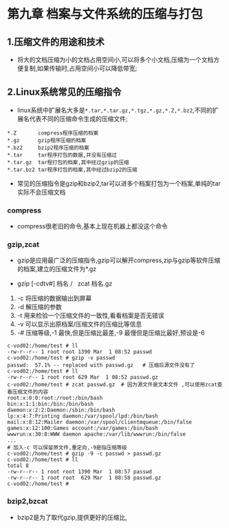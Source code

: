 # 第九章 档案与文件系统的压缩与打包


## 1.压缩文件的用途和技术

* 将大的文档压缩为小的文档占用空间小,可以将多个小文档,压缩为一个文档方便复制,如果传输时,占用空间小可以降低带宽;

## 2.Linux系统常见的压缩指令

* linux系统中扩展名大多是`*.tar,*.tar.gz,*.tgz,*.gz,*.Z,*.bz2`,不同的扩展名代表不同的压缩命令生成的压缩文件;
```
*.Z       compress程序压缩的档案
*.gz      gzip程序压缩的档案 
*.bz2     bzip2程序压缩的档案
*.tar     tar程序打包的数据,并没有压缩过
*.tar.gz  tar程打包的档案,其中经过gzip的压缩
*.tar.bz2 tar程序打包的档案,其中经过bzip2的压缩
```
* 常见的压缩指令是gzip和bzip2,tar可以进多个档案打包为一个档案,单纯的tar实际不会压缩文档

### compress

* compress很老旧的命令,基本上现在机器上都没这个命令

### gzip,zcat

* gzip是应用最广泛的压缩指令,gzip可以解开compress,zip与gzip等软件压缩的档案,建立的压缩文件为*.gz

* gzip [-cdtv#] 档名  /   zcat 档名.gz
1. -c 将压缩的数据输出到屏幕
2. -d 解压缩的参数
3. -t 用来检验一个压缩文件的一致性,看看档案是否无错误
4. -v 可以显示出原档案/压缩文件的压缩比等信息
5. -# 压缩等级,-1 最快,但是压缩比最差,-9 最慢但是压缩比最好,预设是-6

```
c-vod02:/home/test # ll
-rw-r--r-- 1 root root 1390 Mar  1 08:52 passwd
c-vod02:/home/test # gzip -v passwd
passwd:  57.1% -- replaced with passwd.gz   # 压缩后源文件没有了
c-vod02:/home/test # ll
-rw-r--r-- 1 root root 629 Mar  1 08:52 passwd.gz
c-vod02:/home/test # zcat passwd.gz  # 因为源文件是文本文件 ,可以使用zcat查看压缩文件的内容
root:x:0:0:root:/root:/bin/bash
bin:x:1:1:bin:/bin:/bin/bash
daemon:x:2:2:Daemon:/sbin:/bin/bash
lp:x:4:7:Printing daemon:/var/spool/lpd:/bin/bash
mail:x:8:12:Mailer daemon:/var/spool/clientmqueue:/bin/false
games:x:12:100:Games account:/var/games:/bin/bash
wwwrun:x:30:8:WWW daemon apache:/var/lib/wwwrun:/bin/false
...
# 加入-c 可以保留原文件,重定向,-9是指压缩等级
c-vod02:/home/test # gzip -9 -c passwd > passwd.gz
c-vod02:/home/test # ll
total 8
-rw-r--r-- 1 root root 1390 Mar  1 08:57 passwd
-rw-r--r-- 1 root root  629 Mar  1 08:58 passwd.gz
c-vod02:/home/test #
```

### bzip2,bzcat

* bzip2是为了取代gzip,提供更好的压缩比,









